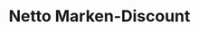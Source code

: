 ---
title: "Netto Marken-Discount"
url: /koeln/netto-marken-discount-bruehler-landstrasse/
shop: Supermarkt
---